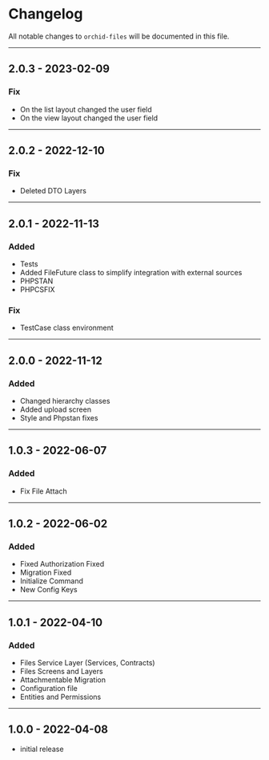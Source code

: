 # Changelog

All notable changes to `orchid-files` will be documented in this file.

---

## 2.0.3 - 2023-02-09

### Fix

- On the list layout changed the user field 
- On the view layout changed the user field 

---

## 2.0.2 - 2022-12-10

### Fix

- Deleted DTO Layers

---

## 2.0.1 - 2022-11-13

### Added

- Tests
- Added FileFuture class to simplify integration with external sources
- PHPSTAN
- PHPCSFIX

### Fix

- TestCase class environment

---

## 2.0.0 - 2022-11-12

### Added

- Changed hierarchy classes
- Added upload screen
- Style and Phpstan fixes

---

## 1.0.3 - 2022-06-07

### Added

- Fix File Attach

---

## 1.0.2 - 2022-06-02

### Added

- Fixed Authorization Fixed
- Migration Fixed
- Initialize Command
- New Config Keys

---

## 1.0.1 - 2022-04-10

### Added

- Files Service Layer (Services, Contracts)
- Files Screens and Layers
- Attachmentable Migration
- Configuration file
- Entities and Permissions

---

## 1.0.0 - 2022-04-08

- initial release
